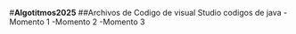 #**Algotitmos2025**
##Archivos de Codigo de visual Studio
codigos de java
-Momento 1
-Momento 2
-Momento 3
